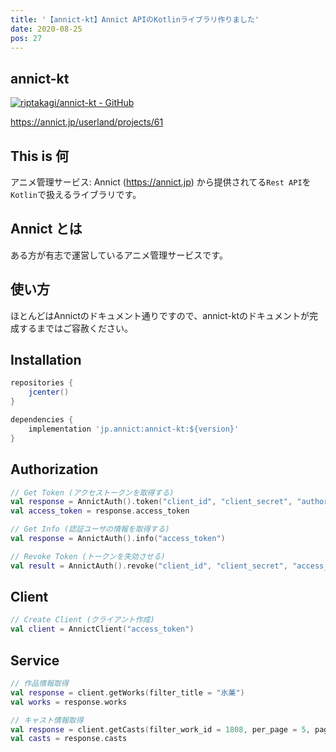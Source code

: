 ```yaml
---
title: '【annict-kt】Annict APIのKotlinライブラリ作りました'
date: 2020-08-25
pos: 27
---
```


## annict-kt
[![riptakagi/annict-kt - GitHub](https://gh-card.dev/repos/riptakagi/annict-kt.svg)](https://github.com/riptakagi/annict-kt)

https://annict.jp/userland/projects/61

## This is 何
アニメ管理サービス: Annict (https://annict.jp) から提供されてる`Rest API`を`Kotlin`で扱えるライブラリです。

## Annict とは
ある方が有志で運営しているアニメ管理サービスです。

## 使い方

ほとんどはAnnictのドキュメント通りですので、annict-ktのドキュメントが完成するまではご容赦ください。

## Installation
```gradle
repositories {
    jcenter()
}

dependencies {
    implementation 'jp.annict:annict-kt:${version}'
}
```

## Authorization

```kotlin
// Get Token (アクセストークンを取得する)
val response = AnnictAuth().token("client_id", "client_secret", "authorization_code"(default), "urn:ietf:wg:oauth:2.0:oob"(default), "code")
val access_token = response.access_token
```

```kotlin
// Get Info (認証ユーザの情報を取得する)
val response = AnnictAuth().info("access_token")
```

```kotlin
// Revoke Token (トークンを失効させる)
val result = AnnictAuth().revoke("client_id", "client_secret", "access_token")
```

## Client
```kotlin
// Create Client (クライアント作成)
val client = AnnictClient("access_token")
```

## Service

```kotlin
// 作品情報取得
val response = client.getWorks(filter_title = "氷菓")
val works = response.works
```

```kotlin
// キャスト情報取得
val response = client.getCasts(filter_work_id = 1808, per_page = 5, page = 5)
val casts = response.casts
```
